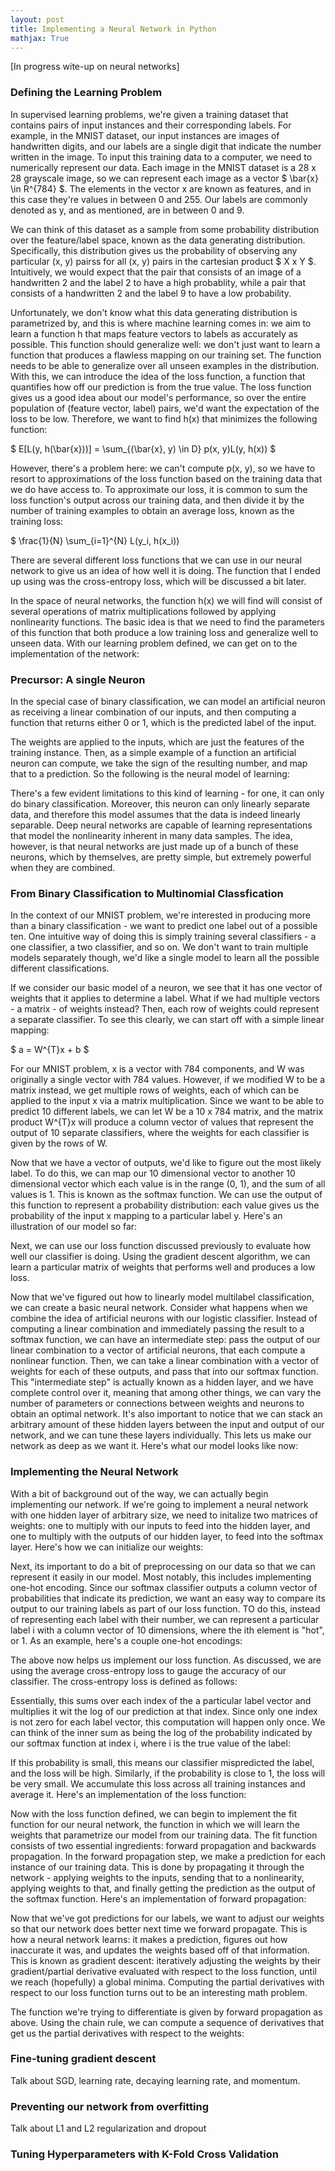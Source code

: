 ```yaml
---
layout: post
title: Implementing a Neural Network in Python
mathjax: True
---
```


[In progress wite-up on neural networks]

### Defining the Learning Problem 

In supervised learning problems, we're given a training dataset that contains pairs of input instances and their corresponding labels. For example, in the MNIST dataset, our input instances are images of handwritten digits, and our labels are a single digit that indicate the number written in the image. To input this training data to a computer, we need to numerically represent our data. Each image in the MNIST dataset is a 28 x 28 grayscale image, so we can represent each image as a vector $ \bar{x} \in R^{784} $. The elements in the vector x are known as features, and in this case they're values in between 0 and 255. Our labels are commonly denoted as y, and as mentioned, are in between 0 and 9.

We can think of this dataset as a sample from some probability distribution over the feature/label space, known as the data generating distribution. Specifically, this distribution gives us the probability of observing any particular (x, y) pairss for all (x, y) pairs in the cartesian product $ X x Y $. Intuitively, we would expect that the pair that consists of an image of a handwritten 2 and the label 2 to have a high probablity, while a pair that consists of a handwritten 2 and the label 9 to have a low probability.

Unfortunately, we don't know what this data generating distribution is parametrized by, and this is where machine learning comes in: we aim to learn a function h that maps feature vectors to labels as accurately as possible. This function should generalize well: we don't just want to learn a function that produces a flawless mapping on our training set. The function needs to be able to generalize over all unseen examples in the distribution. With this, we can introduce the idea of the loss function, a function that quantifies how off our prediction is from the true value. The loss function gives us a good idea about our model's performance, so over the entire population of (feature vector, label) pairs, we'd want the expectation of the loss to be low. Therefore, we want to find h(x) that minimizes the following function:

$ E[L(y, h(\bar{x}))] = \sum_{(\bar{x}, y) \in D} p(x, y)L(y, h(x)) $

However, there's a problem here: we can't compute p(x, y), so we have to resort to approximations of the loss function based on the training data that we do have access to. To approximate our loss, it is common to sum the loss function's output across our training data, and then divide it by the number of training examples to obtain an average loss, known as the training loss: 

$ \frac{1}{N} \sum_{i=1}^{N} L(y_i, h(x_i))

There are several different loss functions that we can use in our neural network to give us an idea of how well it is doing. The function that I ended up using was the cross-entropy loss, which will be discussed a bit later. 


In the space of neural networks, the function h(x) we will find will consist of several operations of matrix multiplications followed by applying nonlinearity functions. The basic idea is that we need to find the parameters of this function that both produce a low training loss and generalize well to unseen data. With our learning problem defined, we can get on to the implementation of the network: 

### Precursor: A single Neuron

In the special case of binary classification, we can model an artificial neuron as receiving a linear combination of our inputs, and then computing a function that returns either 0 or 1, which is the predicted label of the input. 

The weights are applied to the inputs, which are just the features of the training instance. Then, as a simple example of a function an artificial neuron can compute, we take the sign of the resulting number, and map that to a prediction. So the following is the neural model of learning: 

There's a few evident limitations to this kind of learning - for one, it can only do binary classification. Moreover, this neuron can only linearly separate data, and therefore this model assumes that the data is indeed linearly separable. Deep neural networks are capable of learning representations that model the nonlinearity inherent in many data samples. The idea, however, is that neural networks are just made up of a bunch of these neurons, which by themselves, are pretty simple, but extremely powerful when they are combined. 

### From Binary Classification to Multinomial Classfication

In the context of our MNIST problem, we're interested in producing more than a binary classification - we want to predict one label out of a possible ten. One intuitive way of doing this is simply training several classifiers - a one classifier, a two classifier, and so on. We don't want to train multiple models separately though, we'd like a single model to learn all the possible different classifications. 

If we consider our basic model of a neuron, we see that it has one vector of weights that it applies to determine a label. What if we had multiple vectors - a matrix - of weights instead? Then, each row of weights could represent a separate classifier. To see this clearly, we can start off with a simple linear mapping: 

$ a = W^{T}x + b $

For our MNIST problem, x is a vector with 784 components, and W was originally a single vector with 784 values. However, if we modified W to be a matrix instead, we get multiple rows of weights, each of which can be applied to the input x via a matrix multiplication. Since we want to be able to predict 10 different labels, we can let W be a 10 x 784 matrix, and the matrix product W^{T}x will produce a column vector of values that represent the output of 10 separate classifiers, where the weights for each classifier is given by the rows of W. 

Now that we have a vector of outputs, we'd like to figure out the most likely label. To do this, we can map our 10 dimensional vector to another 10 dimensional vector which each value is in the range (0, 1), and the sum of all values is 1. This is known as the softmax function. We can use the output of this function to represent a probability distribution: each value gives us the probability of the input x mapping to a particular label y. Here's an illustration of our model so far: 


Next, we can use our loss function discussed previously to evaluate how well our classifier is doing. Using the gradient descent algorithm, we can learn a particular matrix of weights that performs well and produces a low loss. 

Now that we've figured out how to linearly model multilabel classification, we can create a basic neural network. Consider what happens when we combine the idea of artificial neurons with our logistic classifier. Instead of computing a linear combination and immediately passing the result to a softmax function, we can have an intermediate step: pass the output of our linear combination to a vector of artificial neurons, that each compute a nonlinear function. Then, we can take a linear combination with a vector of weights for each of these outputs, and pass that into our softmax function. This "intermediate step" is actually known as a hidden layer, and we have complete control over it, meaning that among other things, we can vary the number of parameters or connections between weights and neurons to obtain an optimal network. It's also important to notice that we can stack an arbitrary amount of these hidden layers between the input and output of our network, and we can tune these layers individually. This lets us make our network as deep as we want it. Here's what our model looks like now: 


### Implementing the Neural Network

With a bit of background out of the way, we can actually begin implementing our network. If we're going to implement a neural network with one hidden layer of arbitrary size, we need to initalize two matrices of weights: one to multiply with our inputs to feed into the hidden layer, and one to multiply with the outputs of our hidden layer, to feed into the softmax layer. Here's how we can initialize our weights:

Next, its important to do a bit of preprocessing on our data so that we can represent it easily in our model. Most notably, this includes implementing one-hot encoding. Since our softmax classifier outputs a column vector of probabilities that indicate its prediction, we want an easy way to compare its output to our training labels as part of our loss function. TO do this, instead of representing each label with their number, we can represent a particular label i with a column vector of 10 dimensions, where the ith element is "hot", or 1. As an example, here's a couple one-hot encodings: 

The above now helps us implement our loss function. As discussed, we are using the average cross-entropy loss to gauge the accuracy of our classifier. The cross-entropy loss is defined as follows: 

Essentially, this sums over each index of the a particular label vector and multiplies it wit the log of our prediction at that index. Since only one index is not zero for each label vector, this computation will happen only once. We can think of the inner sum as being the log of the probability indicated by our softmax function at index i, where i is the true value of the label: 

If this probability is small, this means our classifier mispredicted the label, and the loss will be high. Similarly, if the probability is close to 1, the loss will be very small. We accumulate this loss across all training instances and average it. Here's an implementation of the loss function: 

Now with the loss function defined, we can begin to implement the fit function for our neural network, the function in which we will learn the weights that parametrize our model from our training data. The fit function consists of two essential ingredients: forward propagation and backwards propagation. In the forward propagation step, we make a prediction for each instance of our training data. This is done by propagating it through the network - applying weights to the inputs, sending that to a nonlinearity, applying weights to that, and finally getting the prediction as the output of the softmax function. Here's an implementation of forward propagation:

Now that we've got predictions for our labels, we want to adjust our weights so that our network does better next time we forward propagate. This is how a neural network learns: it makes a prediction, figures out how inaccurate it was, and updates the weights based off of that information. This is known as gradient descent: iteratively adjusting the weights by their gradient/partial derivative evaluated with respect to the loss function, until we reach (hopefully) a global minima. Computing the partial derivatives with respect to our loss function turns out to be an interesting math problem. 

The function we're trying to differentiate is given by forward propagation as above. Using the chain rule, we can compute a sequence of derivatives that get us the partial derivatives with respect to the weights: 




### Fine-tuning gradient descent
Talk about SGD, learning rate, decaying learning rate, and momentum.

### Preventing our network from overfitting
Talk about L1 and L2 regularization and dropout 


### Tuning Hyperparameters with K-Fold Cross Validation


### 
